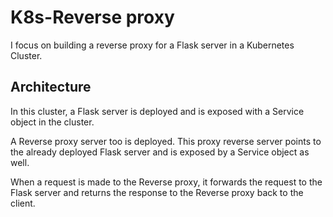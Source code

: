 # K8s-Reverse proxy

I focus on building a reverse proxy for a Flask server in a Kubernetes Cluster.


## Architecture

In this cluster, a Flask server is deployed and is exposed with a Service object in the cluster.

A Reverse proxy server too is deployed. This proxy reverse server points to the already deployed Flask server and is exposed by a Service object as well.

When a request is made to the Reverse proxy, it forwards the request to the Flask server and returns the response to the Reverse proxy back to the client.
